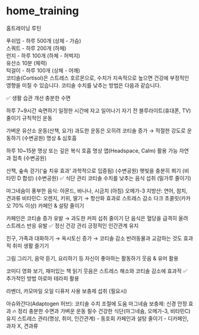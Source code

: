 # home_training
홈트레이닝 루틴     
     
푸쉬업 - 하루 500개 (상체 - 가슴)    
스쿼트 - 하루 200개 (하체)    
런지 - 하루 100개 (하체 - 허벅지)     
유산소 10분 (체력)    
턱걸이 - 하루 100개 (상체 - 어깨)     
코티솔(Cortisol)은 스트레스 호르몬으로, 수치가 지속적으로 높으면 건강에 부정적인 영향을 미칠 수 있습니다. 코티솔 수치를 낮추는 방법은 다음과 같습니다.

✅ 생활 습관 개선
충분한 수면

하루 7~9시간 숙면하기
일정한 시간에 자고 일어나기
자기 전 블루라이트(휴대폰, TV) 줄이기
규칙적인 운동

가벼운 유산소 운동(산책, 요가)
과도한 운동은 오히려 코티솔 증가 → 적절한 강도로 운동하기 (수변공원)
명상 & 심호흡

하루 10~15분 명상 또는 깊은 복식 호흡
명상 앱(Headspace, Calm) 활용 가능 
자연과 접촉 (수변공원)

산책, 숲속 걷기(‘숲 치유 효과’ 과학적으로 입증됨) (수변공원)
햇빛을 충분히 쬐기 (비타민 D 합성) (수변공원)
✅ 식단 관리
코티솔 수치를 낮추는 음식 섭취 (밀가루 줄이기)

마그네슘이 풍부한 음식: 아몬드, 바나나, 시금치 (아침)
오메가-3 지방산: 연어, 참치, 견과류
비타민C: 오렌지, 키위, 딸기 → 항산화 효과로 스트레스 감소
다크 초콜릿(카카오 70% 이상)
카페인 & 설탕 줄이기

카페인은 코티솔 증가 유발 → 과도한 커피 섭취 줄이기
단 음식은 혈당을 급격히 올려 스트레스 반응 유발
✅ 정신 건강 관리
긍정적인 인간관계 유지

친구, 가족과 대화하기 → 옥시토신 증가 → 코티솔 감소
반려동물과 교감하는 것도 효과적
취미 생활 즐기기

그림 그리기, 음악 듣기, 요리하기 등 자신이 좋아하는 활동하기
웃음 & 유머 활용

코미디 영화 보기, 재미있는 책 읽기
웃음은 스트레스 해소와 코티솔 감소에 효과적
✅ 추가적인 방법
아로마 테라피 활용

라벤더, 카모마일 오일 디퓨저 사용
보충제 섭취 (필요시)

아슈와간다(Adaptogen 허브): 코티솔 수치 조절에 도움
마그네슘 보충제: 신경 안정 효과
🔥 정리
충분한 수면과 가벼운 운동 필수
건강한 식단(마그네슘, 오메가-3, 비타민C) 유지
스트레스 관리(명상, 취미, 인간관계) - 동호회 
카페인과 설탕 줄이기 - 디카페인, 과자 X, 견과류
